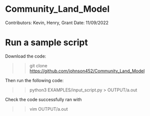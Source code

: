 # Community_Land_Model
Contributors: Kevin, Henry, Grant
Date: 11/09/2022

# Run a sample script
Download the code:
>> git clone https://github.com/johnson452/Community_Land_Model

Then run the following code:
>> python3 EXAMPLES/input_script.py > OUTPUT/a.out

Check the code successfully ran with
>> vim OUTPUT/a.out
